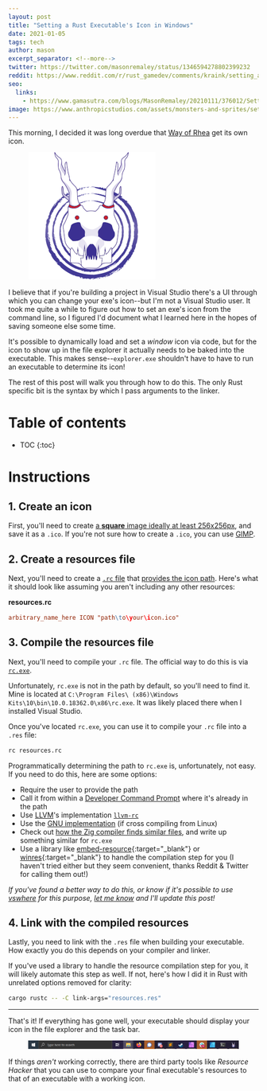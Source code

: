 ```yaml
---
layout: post
title: "Setting a Rust Executable's Icon in Windows"
date: 2021-01-05
tags: tech
author: mason
excerpt_separator: <!--more-->
twitter: https://twitter.com/masonremaley/status/1346594278802399232
reddit: https://www.reddit.com/r/rust_gamedev/comments/kraink/setting_a_rust_executables_icon_in_windows/
seo:
  links:
    - https://www.gamasutra.com/blogs/MasonRemaley/20210111/376012/Setting_An_Executable_Icon_From_The_Command_Line_in_Windows.php
image: https://www.anthropicstudios.com/assets/monsters-and-sprites/setting-a-rust-windows-exe-icon/icon.png
---
```


This morning, I decided it was long overdue that [Way of Rhea](/way-of-rhea) get its own icon.

<figure><img src="/assets/monsters-and-sprites/setting-a-rust-windows-exe-icon/icon.png" alt="way of rhea icon"/></figure>

I believe that if you're building a project in Visual Studio there's a UI through which you can change your exe's icon--but I'm not a Visual Studio user. It took me quite a while to figure out how to set an exe's icon from the command line, so I figured I'd document what I learned here in the hopes of saving someone else some time.

<!--more-->

It's possible to dynamically load and set a *window* icon via code, but for the icon to show up in the file explorer it actually needs to be baked into the executable. This makes sense--`explorer.exe` shouldn't have to have to run an executable to determine its icon!

The rest of this post will walk you through how to do this. The only Rust specific bit is the syntax by which I pass arguments to the linker.

# Table of contents
* TOC
{:toc}

# Instructions

## 1. Create an icon

First, you'll need to create [a **square** image ideally at least 256x256px](https://docs.microsoft.com/en-us/windows/win32/uxguide/vis-icons), and save it as a `.ico`. If you're not sure how to create a `.ico`, you can use [GIMP](https://www.gimp.org/).


## 2. Create a resources file

Next, you'll need to create a [`.rc` file](https://docs.microsoft.com/en-us/windows/win32/menurc/about-resource-files) that [provides the icon path](https://docs.microsoft.com/en-us/windows/win32/menurc/icon-resource). Here's what it should look like assuming you aren't including any other resources:

**resources.rc**
```rc
arbitrary_name_here ICON "path\to\your\icon.ico"
```

## 3. Compile the resources file

Next, you'll need to compile your `.rc` file. The official way to do this is via [`rc.exe`](https://docs.microsoft.com/en-us/windows/win32/menurc/resource-compiler).

Unfortunately, `rc.exe` is not in the path by default, so you'll need to find it. Mine is located at `C:\Program Files\ (x86)\Windows Kits\10\bin\10.0.18362.0\x86\rc.exe`. It was likely placed there when I installed Visual Studio.

Once you've located `rc.exe`, you can use it to compile your `.rc` file into a `.res` file:

```sh
rc resources.rc
```

Programmatically determining the path to `rc.exe` is, unfortunately, not easy. If you need to do this, here are some options:

- Require the user to provide the path
- Call it from within a [Developer Command Prompt](https://docs.microsoft.com/en-us/dotnet/framework/tools/developer-command-prompt-for-vs) where it's already in the path
- Use [LLVM](https://llvm.org/)'s implementation [`llvm-rc`](https://github.com/llvm/llvm-project/tree/62ec4ac90738a5f2d209ed28c822223e58aaaeb7/llvm/tools/llvm-rc)
- Use the [GNU implementation](https://man7.org/linux/man-pages/man1/windres.1.html) (if cross compiling from Linux)
- Check out [how the Zig compiler finds similar files](https://github.com/ziglang/zig/blob/master/src/windows_sdk.cpp), and write up something similar for `rc.exe`
- Use a library like [embed-resource](https://crates.io/crates/embed-resource){:target="_blank"} or [winres](https://crates.io/crates/winres){:target="_blank"} to handle the compilation step for you (I haven't tried either but they seem convenient, thanks Reddit & Twitter for calling them out!)

*If you've found a better way to do this, or know if it's possible to use [vswhere](https://github.com/Microsoft/vswhere) for this purpose, [let me know](mailto:mason.remaley+pub@gmail.com) and I'll update this post!*

## 4. Link with the compiled resources

Lastly, you need to link with the `.res` file when building your executable. How exactly you do this depends on your compiler and linker.

If you've used a library to handle the resource compilation step for you, it will likely automate this step as well. If not, here's how I did it in Rust with unrelated options removed for clarity:

```sh
cargo rustc -- -C link-args="resources.res"
```


---

That's it! If everything has gone well, your executable should display your icon in the file explorer and the task bar.

<figure><img src="/assets/monsters-and-sprites/setting-a-rust-windows-exe-icon/task-bar.png" alt="taskbar screenshot with way of rhea icon"/></figure>

If things *aren't* working correctly, there are third party tools like *Resource Hacker* that you can use to compare your final executable's resources to that of an executable with a working icon.
